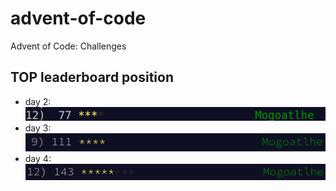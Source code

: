 # advent-of-code

Advent of Code: Challenges

## TOP leaderboard position

- day 2:
  ![](./images/day-2-top-leaderboard.png)
- day 3:
  ![](./images/day-3-top-leaderboard.png)
- day 4:
  ![](./images/day-4-top-leaderboard.png)
